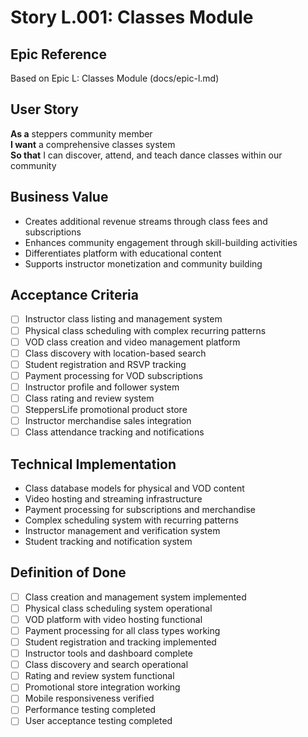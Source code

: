 # Story L.001: Classes Module

## Epic Reference
Based on Epic L: Classes Module (docs/epic-l.md)

## User Story
**As a** steppers community member  
**I want** a comprehensive classes system  
**So that** I can discover, attend, and teach dance classes within our community

## Business Value
- Creates additional revenue streams through class fees and subscriptions
- Enhances community engagement through skill-building activities
- Differentiates platform with educational content
- Supports instructor monetization and community building

## Acceptance Criteria
- [ ] Instructor class listing and management system
- [ ] Physical class scheduling with complex recurring patterns
- [ ] VOD class creation and video management platform
- [ ] Class discovery with location-based search
- [ ] Student registration and RSVP tracking
- [ ] Payment processing for VOD subscriptions
- [ ] Instructor profile and follower system
- [ ] Class rating and review system
- [ ] SteppersLife promotional product store
- [ ] Instructor merchandise sales integration
- [ ] Class attendance tracking and notifications

## Technical Implementation
- Class database models for physical and VOD content
- Video hosting and streaming infrastructure
- Payment processing for subscriptions and merchandise
- Complex scheduling system with recurring patterns
- Instructor management and verification system
- Student tracking and notification system

## Definition of Done
- [ ] Class creation and management system implemented
- [ ] Physical class scheduling system operational
- [ ] VOD platform with video hosting functional
- [ ] Payment processing for all class types working
- [ ] Student registration and tracking implemented
- [ ] Instructor tools and dashboard complete
- [ ] Class discovery and search operational
- [ ] Rating and review system functional
- [ ] Promotional store integration working
- [ ] Mobile responsiveness verified
- [ ] Performance testing completed
- [ ] User acceptance testing completed 